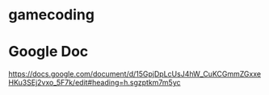 # gamecoding

# Google Doc
https://docs.google.com/document/d/15GpjDpLcUsJ4hW_CuKCGmmZGxxeHKu3SEj2vxo_5F7k/edit#heading=h.sgzptkm7m5yc
